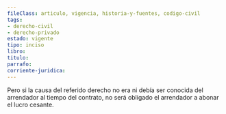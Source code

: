 ```yaml
---
fileClass: articulo, vigencia, historia-y-fuentes, codigo-civil
tags:
- derecho-civil
- derecho-privado
estado: vigente
tipo: inciso
libro:
titulo:
parrafo:
corriente-juridica:
---
```

Pero si la causa del referido derecho no era ni debía ser conocida del arrendador al tiempo del contrato, no será obligado el arrendador a abonar el lucro cesante.